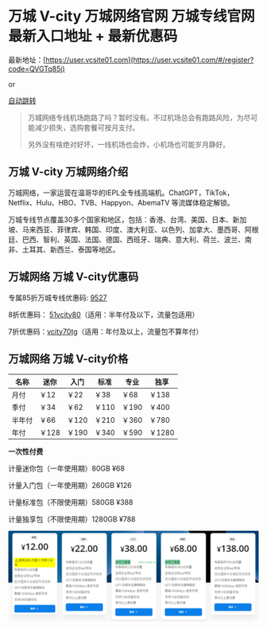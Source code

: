 # 万城 V-city 万城网络官网 万城专线官网最新入口地址 + 最新优惠码

最新地址：[https://user.vcsite01.com](https://user.vcsite01.com/#/register?code=QVGTq85j)

or 

[自动跳转](https://xuv.cc/out/wanc)

> 万城网络专线机场跑路了吗？暂时没有。不过机场总会有跑路风险，为尽可能减少损失，选购套餐可按月支付。
> 
> 另外没有啥绝对好坏，一线机场也会炸，小机场也可能岁月静好。

## 万城 V-city 万城网络介绍

万城网络，一家运营在温哥华的IEPL全专线高端机。ChatGPT，TikTok，Netflix、Hulu、HBO、TVB、Happyon、AbemaTV 等流媒体稳定解锁。

万城专线节点覆盖30多个国家和地区，包括：香港、台湾、美国、日本、新加坡、马来西亚、菲律宾、韩国、印度、澳大利亚、以色列、加拿大、墨西哥、阿根廷、巴西、智利、英国、法国、德国、西班牙、瑞典、意大利、荷兰、波兰、南非、土耳其、新西兰、泰国等地区。


## 万城网络 万城 V-city优惠码

专属85折万城专线优惠码: [9527](https://xuv.cc/out/wanc)

8折优惠码： [51vcity80](https://xuv.cc/out/wanc)（适用：半年付及以下，流量包适用）

7折优惠码：[vcity70tg](https://xuv.cc/out/wanc)（适用：年付及以上，流量包不算年付）

## 万城网络 万城 V-city价格

|名称|迷你|入门|标准|专业|独享|
|----|----|----|----|----|----|
|月付|￥12|￥22|￥38|￥68|￥138|
|季付|￥34|￥62|￥110|￥190|￥400|
|半年付|￥66|￥120|￥210|￥360|￥780|
|年付|￥128|￥190|￥340|￥590|￥1280|

**一次性付费**

计量迷你包（一年使用期）80GB ¥68

计量入门包（一年使用期）260GB ¥126

计量标准包（不限使用期）580GB ¥388

计量独享包（不限使用期）1280GB ¥788

[![万城网络机场套餐价格](0_uxtt_20240525_211724.png)](https://xuv.cc/out/wanc)
